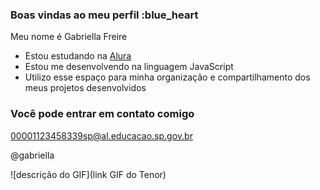 ### Boas vindas ao meu perfil :blue_heart

Meu nome é Gabriella Freire

- Estou estudando na [Alura](https://www.alura.com.br)
- Estou me desenvolvendo na linguagem JavaScript
- Utilizo esse espaço para minha organização e compartilhamento dos meus projetos desenvolvidos

### Você pode entrar em contato comigo 

00001123458339sp@al.educacao.sp.gov.br

@gabriella 

![descrição do GIF](link GIF do Tenor)
